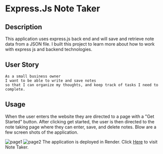 # Express.Js Note Taker
## Description
This application uses express.js back end and will save and retrieve note data from a JSON file. I built this project to learn more about how to work with express js and backend technologies.
## User Story
``` 
As a small business owner
I want to be able to write and save notes
so that I can organize my thoughts, and keep track of tasks I need to complete.
```
## Usage
When the user enters the website they are directed to a page with a "Get Started" button. After clicking get started, the user is then directed to the note taking page where they can enter, save, and delete notes. Blow are a few screen shots of the application.

![page1](./assets.img/screencapture-note-taker-bzzi-onrender-notes-2024-05-16-22_35_54.png)
![page2](./assets.img/screencapture-file-Users-maxwell-Documents-fullstack-repos-note-taker-public-assets-index-html-2024-05-16-22_36_09.png)
 The application is deployed in Render.
  Click [Here](https://note-taker-bzzi.onrender.com) to visit Note Taker.










